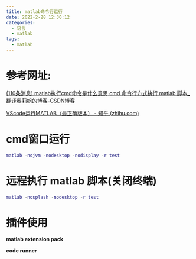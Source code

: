 ```yaml
---
title: matlab命令行运行
date: 2022-2-28 12:30:12
categories:
  - 语言
  - matlab
tags:
  - matlab
---
```


# 参考网址:

 [(110条消息) matlab执行cmd命令是什么意思,cmd 命令行方式执行 matlab 脚本_翻译奥莉姐的博客-CSDN博客](https://blog.csdn.net/weixin_36317943/article/details/115810835?ops_request_misc=%7B%22request%5Fid%22%3A%22164604995316780357295449%22%2C%22scm%22%3A%2220140713.130102334.pc%5Fall.%22%7D&request_id=164604995316780357295449&biz_id=0&utm_medium=distribute.pc_search_result.none-task-blog-2~all~first_rank_ecpm_v1~rank_v31_ecpm-5-115810835.pc_search_insert_es_download&utm_term=cmd+matlab&spm=1018.2226.3001.4187) 

 [VScode运行MATLAB（最正确版本） - 知乎 (zhihu.com)](https://zhuanlan.zhihu.com/p/113231869) 

# cmd窗口运行

```matlab
matlab -nojvm -nodesktop -nodisplay -r test
```

#  远程执行 matlab 脚本(关闭终端) 

```matlab
matlab -nosplash -nodesktop -r test
```

# 插件使用

**matlab extension pack**

**code runner**

